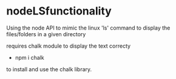 # nodeLSfunctionality
Using the node API to mimic the linux 'ls' command to display the files/folders in a given directory

requires chalk module to display the text correcty
  - npm i chalk 


to install and use the chalk library. 


